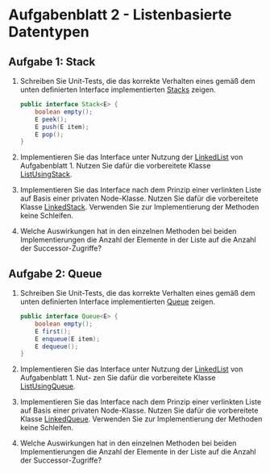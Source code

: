 # Aufgabenblatt 2 - Listenbasierte Datentypen

## Aufgabe 1: Stack
1. Schreiben Sie Unit-Tests, die das korrekte Verhalten eines gemäß dem unten definierten Interface implementierten [Stacks](../src/main/java/de/hs_el/streekmann/algodat/aufgabe2/Stack.java) zeigen.

     ```java
     public interface Stack<E> {
         boolean empty();
         E peek();
         E push(E item);
         E pop();
     }
     ```
2. Implementieren Sie das Interface unter Nutzung der [LinkedList](../src/main/java/de/hs_el/streekmann/algodat/aufgabe1/LinkedList.java) von Aufgabenblatt 1. Nutzen Sie dafür die vorbereitete Klasse [ListUsingStack](../src/main/java/de/hs_el/streekmann/algodat/aufgabe2/ListUsingStack.java).
3. Implementieren Sie das Interface nach dem Prinzip einer verlinkten Liste auf Basis einer privaten Node-Klasse. Nutzen Sie dafür die vorbereitete Klasse [LinkedStack](../src/main/java/de/hs_el/streekmann/algodat/aufgabe2/LinkedStack.java). Verwenden Sie zur Implementierung der Methoden keine Schleifen.
4. Welche Auswirkungen hat in den einzelnen Methoden bei beiden Implementierungen die Anzahl der Elemente in der Liste auf die Anzahl der Successor-Zugriffe?


## Aufgabe 2: Queue
1. Schreiben Sie Unit-Tests, die das korrekte Verhalten eines gemäß dem unten definierten Interface implementierten [Queue](../src/main/java/de/hs_el/streekmann/algodat/aufgabe2/Queue.java) zeigen.

     ```java
     public interface Queue<E> {
         boolean empty();
         E first();
         E enqueue(E item);
         E dequeue();
     }
     ```
2. Implementieren Sie das Interface unter Nutzung der [LinkedList](../src/main/java/de/hs_el/streekmann/algodat/aufgabe1/LinkedList.java) von Aufgabenblatt 1. Nut- zen Sie dafür die vorbereitete Klasse [ListUsingQueue](../src/main/java/de/hs_el/streekmann/algodat/aufgabe2/ListUsingStack.java).
3. Implementieren Sie das Interface nach dem Prinzip einer verlinkten Liste auf Basis einer privaten Node-Klasse. Nutzen Sie dafür die vorbereitete Klasse [LinkedQueue](../src/main/java/de/hs_el/streekmann/algodat/aufgabe2/LinkedQueue.java). Verwenden Sie zur Implementierung der Methoden keine Schleifen.
4. Welche Auswirkungen hat in den einzelnen Methoden bei beiden Implementierungen die Anzahl der Elemente in der Liste auf die Anzahl der Successor-Zugriffe?
